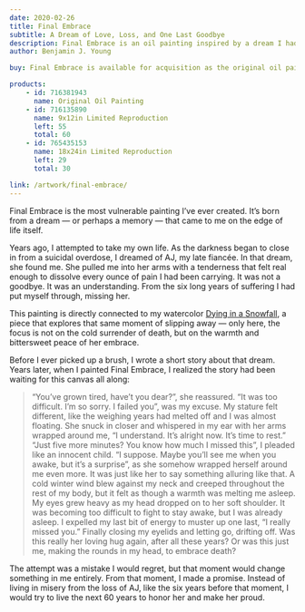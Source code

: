 ```yaml
---
date: 2020-02-26
title: Final Embrace
subtitle: A Dream of Love, Loss, and One Last Goodbye
description: Final Embrace is an oil painting inspired by a dream I had while slipping into darkness after a suicidal overdose, where my late fiancée, Andrea, held me in a loving, forgiving embrace. Connected to my watercolor Dying in a Snowfall, it captures not the cold surrender of death, but the warmth of a love so deep it reaches beyond it.
author: Benjamin J. Young

buy: Final Embrace is available for acquisition as the original oil painting or as a high-quality limited reproduction. Collectors may choose between owning the one-of-a-kind original or a museum-grade print that preserves the emotional depth and detail of the work. Both options offer a meaningful way to bring this powerful and personal piece into your collection.

products:
    - id: 716381943
      name: Original Oil Painting
    - id: 716135890
      name: 9x12in Limited Reproduction
      left: 55
      total: 60
    - id: 765435153
      name: 18x24in Limited Reproduction
      left: 29
      total: 30

link: /artwork/final-embrace/
---
```


Final Embrace is the most vulnerable painting I’ve ever created. It’s born from a dream — or perhaps a memory — that came to me on the edge of life itself.

<!--more-->

Years ago, I attempted to take my own life. As the darkness began to close in from a suicidal overdose, I dreamed of AJ, my late fiancée. In that dream, she found me. She pulled me into her arms with a tenderness that felt real enough to dissolve every ounce of pain I had been carrying. It was not a goodbye. It was an understanding. From the six long years of suffering I had put myself through, missing her.

This painting is directly connected to my watercolor [Dying in a Snowfall](/story/dying-in-a-snowfall), a piece that explores that same moment of slipping away — only here, the focus is not on the cold surrender of death, but on the warmth and bittersweet peace of her embrace.

Before I ever picked up a brush, I wrote a short story about that dream. Years later, when I painted Final Embrace, I realized the story had been waiting for this canvas all along:

> “You’ve grown tired, have’t you dear?”, she reassured. “It was too difficult. I’m so sorry. I failed you”, was my excuse. My stature felt different, like the weighing years had melted off and I was almost floating. She snuck in closer and whispered in my ear with her arms wrapped around me, “I understand. It’s alright now. It’s time to rest.” “Just five more minutes? You know how much I missed this”, I pleaded like an innocent child. “I suppose. Maybe you’ll see me when you awake, but it’s a surprise”, as she somehow wrapped herself around me even more. It was just like her to say something alluring like that. A cold winter wind blew against my neck and creeped throughout the rest of my body, but it felt as though a warmth was melting me asleep. My eyes grew heavy as my head dropped on to her soft shoulder. It was becoming too difficult to fight to stay awake, but I was already asleep. I expelled my last bit of energy to muster up one last, “I really missed you.” Finally closing my eyelids and letting go, drifting off. Was this really her loving hug again, after all these years? Or was this just me, making the rounds in my head, to embrace death?

The attempt was a mistake I would regret, but that moment would change something in me entirely. From that moment, I made a promise. Instead of living in misery from the loss of AJ, like the six years before that moment, I would try to live the next 60 years to honor her and make her proud.